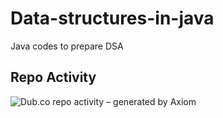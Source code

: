 # Data-structures-in-java
Java codes to prepare DSA

## Repo Activity

![Dub.co repo activity – generated by Axiom](https://repobeats.axiom.co/api/embed/4872bc15aeb4cfc3ec1560ae3c57f0b906ba90e7.svg "Repobeats analytics image")
